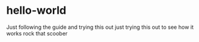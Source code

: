 # hello-world
Just following the guide and trying this out
just trying this out to see how it works
rock that scoober
